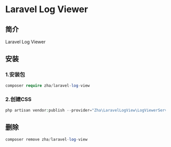 # Laravel Log Viewer

## 简介

Laravel Log Viewer 



## 安装

### 1.安装包

```php
composer require zha/laravel-log-view
```

### 2.创建CSS

```php
php artisan vendor:publish --provider="Zha\LaravelLogView\LogViewerServiceProvider" --tag="log-viewer-public"
```

## 删除

```php
composer remove zha/laravel-log-view
```